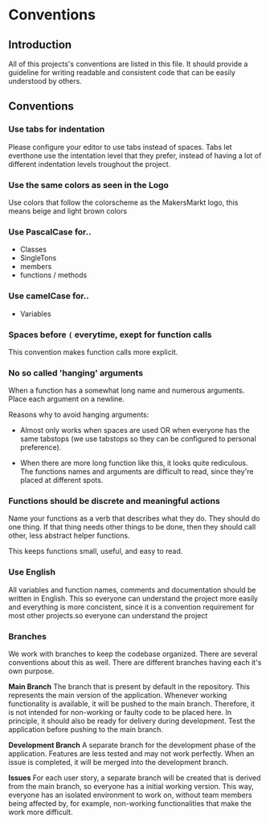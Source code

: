 # Conventions

## Introduction
All of this projects's conventions are listed in this file. It should provide a guideline for writing readable and consistent code that can be easily understood by others.

## Conventions

### Use tabs for indentation
Please configure your editor to use tabs instead of spaces. Tabs let everthone use the intentation level that they prefer, instead of having a lot of different indentation levels troughout the project.

### Use the same colors as seen in the Logo
Use colors that follow the colorscheme as the MakersMarkt logo, this means beige and light brown colors

### Use PascalCase for..
- Classes
- SingleTons
- members
- functions / methods


### Use camelCase for..
- Variables

### Spaces before `(` everytime, exept for function calls
This convention makes function calls more explicit.

### No so called 'hanging' arguments
When a function has a somewhat long name and numerous arguments. Place each argument on a newline.

Reasons why to avoid hanging arguments:
- Almost only works when spaces are used OR when everyone has the same tabstops (we use tabstops so they can be configured to personal preference).

- When there are more long function like this, it looks
quite rediculous. The functions names and arguments are difficult to read, since they're placed at different spots.

### Functions should be discrete and meaningful actions
Name your functions as a verb that describes what they do. They should do one thing. If that thing needs other things to be done, then they should call other, less abstract helper functions.

This keeps functions small, useful, and easy to read.

### Use English
All variables and function names, comments and documentation should be written in English. This so everyone can understand the project more easily and
everything is more concistent, since it is a convention requirement for most other projects.so everyone can understand the project

### Branches
We work with branches to keep the codebase organized. There are several conventions about this as well. There are different
branches having each it's own purpose.

**Main Branch**
The branch that is present by default in the repository. 
This represents the main version of the application. Whenever working functionality is available, it will be pushed to the main branch.
Therefore, it is not intended for non-working or faulty code to be placed here. In principle, it should also be ready for delivery during development. 
Test the application before pushing to the main branch.

**Development Branch**
A separate branch for the development phase of the application. Features are less tested and may not work perfectly. 
When an issue is completed, it will be merged into the development branch.

**Issues**
For each user story, a separate branch will be created that is derived from the main branch, so everyone has a initial working version.
This way, everyone has an isolated environment to work on, without team members being affected by, for example, non-working functionalities that make the work more difficult.
